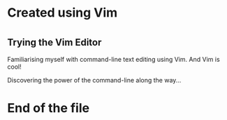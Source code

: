 #
# Created using Vim
#
Trying the Vim Editor
---------------------

Familiarising myself with command-line text editing using Vim. And Vim is cool!

Discovering the power of the command-line along the way...

# End of the file
